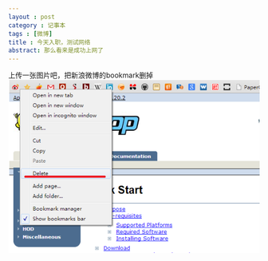 ```yaml
---
layout : post
category : 记事本
tags : [微博]
title : 今天入职，测试网络
abstract: 那么看来是成功上网了
---
```

上传一张图片吧，把新浪微博的bookmark删掉
<img src="/images/delete.png">